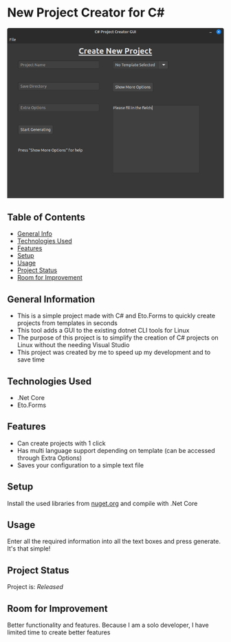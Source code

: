 # New Project Creator for C#

![New Project Creator](/New%20Project%20Creator.png)

## Table of Contents
* [General Info](#general-information)
* [Technologies Used](#technologies-used)
* [Features](#features)
* [Setup](#setup)
* [Usage](#usage)
* [Project Status](#project-status)
* [Room for Improvement](#room-for-improvement)

## General Information
- This is a simple project made with C# and Eto.Forms to quickly create projects from templates in seconds
- This tool adds a GUI to the existing dotnet CLI tools for Linux
- The purpose of this project is to simplify the creation of C# projects on Linux without the needing Visual Studio
- This project was created by me to speed up my development and to save time

## Technologies Used
- .Net Core
- Eto.Forms

## Features
- Can create projects with 1 click
- Has multi language support depending on template (can be accessed through Extra Options)
- Saves your configuration to a simple text file

## Setup
Install the used libraries from [nuget.org](https://www.nuget.org) and compile with .Net Core

## Usage
Enter all the required information into all the text boxes and press generate.
It's that simple!

## Project Status
Project is: _Released_


## Room for Improvement
Better functionality and features. Because I am a solo developer, I have limited time to create better features
